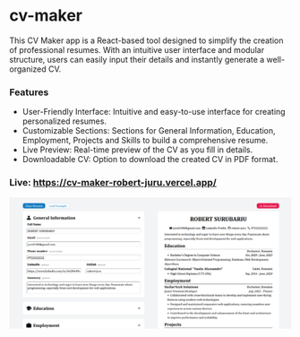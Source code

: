 # cv-maker

This CV Maker app is a React-based tool designed to simplify the creation of professional resumes. With an intuitive user interface and modular structure, users can easily input their details and instantly generate a well-organized CV.

### Features

- User-Friendly Interface: Intuitive and easy-to-use interface for creating personalized resumes.
- Customizable Sections: Sections for General Information, Education, Employment, Projects and Skills to build a comprehensive resume.
- Live Preview: Real-time preview of the CV as you fill in details.
- Downloadable CV: Option to download the created CV in PDF format.

### Live: https://cv-maker-robert-juru.vercel.app/
![cv maker app preview](public/cv_maker_app_preview.png)
